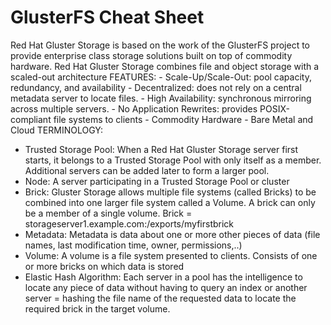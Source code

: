 # GlusterFS Cheat Sheet

Red Hat Gluster Storage is based on the work of the GlusterFS project to provide enterprise class storage solutions built on top of commodity hardware.
Red Hat Gluster Storage combines file and object storage with a scaled-out architecture 
FEATURES:
	- Scale-Up/Scale-Out:  pool capacity, redundancy, and availability
	- Decentralized: does not rely on a central metadata server to locate files. 
	- High Availability: synchronous mirroring across multiple servers. 
	- No Application Rewrites: provides POSIX-compliant file systems to clients
	- Commodity Hardware 
	- Bare Metal and Cloud 
TERMINOLOGY:
- Trusted Storage Pool: When a Red Hat Gluster Storage server first starts, it belongs to a Trusted Storage Pool with only itself as a member. Additional servers can be added later to form a larger pool.
- Node: A server participating in a Trusted Storage Pool or cluster
- Brick: Gluster Storage allows multiple file systems (called Bricks) to be combined into one larger file system called a Volume.
	A brick can only be a member of a single volume.
	Brick = storageserver1.example.com:/exports/myfirstbrick
- Metadata: Metadata is data about one or more other pieces of data (file names, last modification time, owner, permissions,..)
- Volume: A volume is a file system presented to clients. Consists of one or more bricks on which data is stored
- Elastic Hash Algorithm: Each server in a pool has the intelligence to locate any piece of data without having to query an index or another server = hashing the file name of the requested data to locate the required brick in the target volume.
